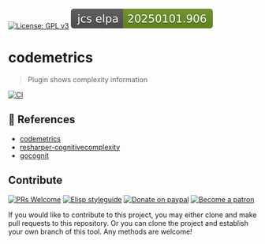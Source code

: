 [![License: GPL v3](https://img.shields.io/badge/License-GPL%20v3-blue.svg)](https://www.gnu.org/licenses/gpl-3.0)
[![JCS-ELPA](https://raw.githubusercontent.com/jcs-emacs/badges/master/elpa/v/codemetrics.svg)](https://jcs-emacs.github.io/jcs-elpa/#/codemetrics)

# codemetrics
> Plugin shows complexity information

[![CI](https://github.com/jcs-elpa/codemetrics/actions/workflows/test.yml/badge.svg)](https://github.com/jcs-elpa/codemetrics/actions/workflows/test.yml)

## 🔗 References

- [codemetrics](https://github.com/kisstkondoros/codemetrics)
- [resharper-cognitivecomplexity](https://github.com/matkoch/resharper-cognitivecomplexity)
- [gocognit](https://github.com/uudashr/gocognit)

## Contribute

[![PRs Welcome](https://img.shields.io/badge/PRs-welcome-brightgreen.svg)](http://makeapullrequest.com)
[![Elisp styleguide](https://img.shields.io/badge/elisp-style%20guide-purple)](https://github.com/bbatsov/emacs-lisp-style-guide)
[![Donate on paypal](https://img.shields.io/badge/paypal-donate-1?logo=paypal&color=blue)](https://www.paypal.me/jcs090218)
[![Become a patron](https://img.shields.io/badge/patreon-become%20a%20patron-orange.svg?logo=patreon)](https://www.patreon.com/jcs090218)

If you would like to contribute to this project, you may either
clone and make pull requests to this repository. Or you can
clone the project and establish your own branch of this tool.
Any methods are welcome!

